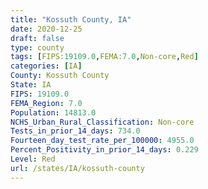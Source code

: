 ```yaml
---
title: "Kossuth County, IA"
date: 2020-12-25
draft: false
type: county
tags: [FIPS:19109.0,FEMA:7.0,Non-core,Red]
categories: [IA]
County: Kossuth County
State: IA
FIPS: 19109.0
FEMA_Region: 7.0
Population: 14813.0
NCHS_Urban_Rural_Classification: Non-core
Tests_in_prior_14_days: 734.0
Fourteen_day_test_rate_per_100000: 4955.0
Percent_Positivity_in_prior_14_days: 0.229
Level: Red
url: /states/IA/kossuth-county
---
```



